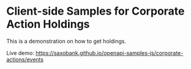 # Client-side Samples for Corporate Action Holdings

This is a demonstration on how to get holdings.

Live demo: https://saxobank.github.io/openapi-samples-js/corporate-actions/events
